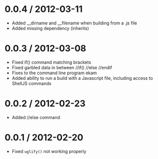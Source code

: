 0.0.4 / 2012-03-11
==================

* Added __dirname and __filename when building from a .js file
* Added missing dependency (inherits)

0.0.3 / 2012-03-08
==================

* Fixed if() command matching brackets
* Fixed garbled data in between //if() //else //endif
* Fixes to the command line program ekam
* Added ability to run a build with a Javascript file, including access to ShellJS commands

0.0.2 / 2012-02-23
==================

* Added //else command

0.0.1 / 2012-02-20
==================

* Fixed `uglify()` not working properly